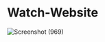 # Watch-Website
![Screenshot (969)](https://github.com/user-attachments/assets/5acae109-6557-4d4b-8a9d-74ce628ee6a2)
